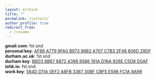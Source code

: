 ```yaml
---
layout: archive
title: ""
permalink: /contact/
author_profile: true
redirect_from:
  - /resume
---
```


<p>
	<strong>gmail.com</strong>: fst.snd <br>
	<strong>personal key</strong>:  <a class="dhtgD aw5Odc" href="https://keys.openpgp.org/vks/v1/by-fingerprint/AF86A7799FA0B97396B2A707C7B32F48806D29DF" rel="noopener" target="_blank">AF86 A779 9FA0 B973 96B2  A707 C7B3 2F48 806D 29DF</a><br>
	<strong>durham.ac.uk</strong>: fst.snd <br>
	<strong>durham key</strong>: <a class="dhtgD aw5Odc" href="https://keys.openpgp.org/vks/v1/by-fingerprint/B6D36B67687243989586191AD16A926EC5D8D0AF" rel="noopener" target="_blank">B6D3 6B67 6872 4398 9586  191A D16A 926E C5D8 D0AF</a><br>
	<strong>iohk.io:</strong> fst.snd<br>
	<strong>work key</strong>: <a class="dhtgD aw5Odc" href="https://keys.openpgp.org/vks/v1/by-fingerprint/564DD11A0EF2A8FB338730BFCBF5E598FC1A8A99" rel="noopener" target="_blank">564D D11A 0EF2 A8FB 3387  30BF CBF5 E598 FC1A 8A99</a><br>	
</p>

